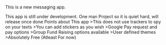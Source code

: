 This is a new messaging app.

This app is still under development. One man Project so it is quiet hard, will release once done
Points about This app
            >This does not use trackers to spy on your texts
            >You can add stickers as you wish
            >Google Pay request and pay options
            >Group Fund Raising options available
            >User defined themes
            >Absolutely Free (Atleast For now)
